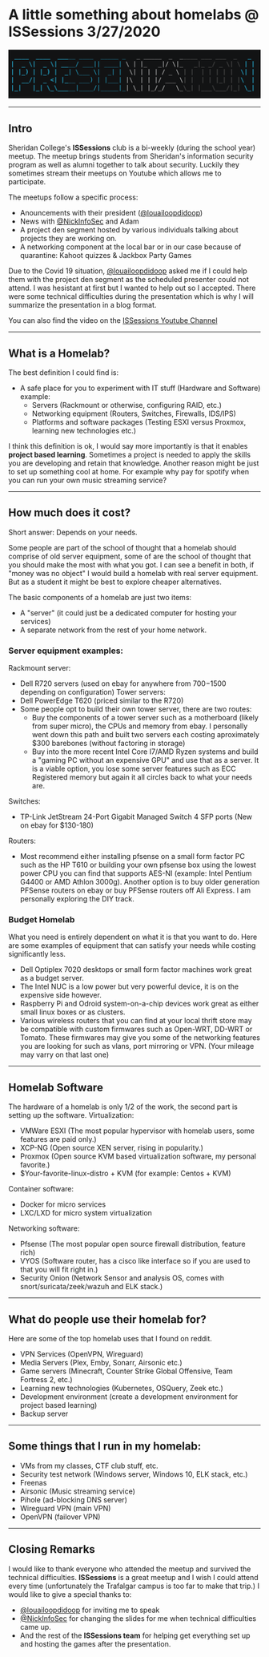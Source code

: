 # A little something about homelabs @ ISSessions 3/27/2020

<!--more-->
![Banner](/images/categories/presentation.png)

___

## Intro

Sheridan College's __ISSessions__ club is a bi-weekly (during the school year) meetup. The meetup brings students from Sheridan's information security program as well as alumni together to talk about security. Luckily they sometimes stream their meetups on Youtube which allows me to participate.

The meetups follow a specific process:
* Anouncements with their president ([@louailoopdidoop](https://twitter.com/louailoopdidoop))
* News with [@NickInfoSec](https://twitter.com/NickInfoSec) and Adam
* A project den segment hosted by various individuals talking about projects they are working on.
* A networking component at the local bar or in our case because of quarantine: Kahoot quizzes & Jackbox Party Games

Due to the Covid 19 situation, [@louailoopdidoop](https://twitter.com/louailoopdidoop) asked me if I could help them with the project den segment as the scheduled presenter could not attend. I was hesistant at first but I wanted to help out so I accepted. There were some technical difficulties during the presentation which is why I will summarize the presentation in a blog format. 

You can also find the video  on the [ISSessions Youtube Channel](https://www.youtube.com/watch?v=KRTICiIjSCQ)
___
## What is a Homelab?

The best definition I could find is:
* A safe place for you to experiment with IT stuff (Hardware and Software) example:
    * Servers (Rackmount or otherwise, configuring RAID, etc.)
    * Networking equipment (Routers, Switches, Firewalls, IDS/IPS)
    * Platforms and software packages (Testing ESXI versus Proxmox, learning new technologies etc.)

I think this definition is ok, I would say more importantly is that it enables __project based learning__. Sometimes a project is needed to apply the skills you are developing and retain that knowledge. Another reason might be just to set up something cool at home. For example why pay for spotify when you can run your own music streaming service?
___
## How much does it cost?

Short answer: Depends on your needs.

Some people are part of the school of thought that a homelab should comprise of old server equipment, some of are the school of thought that you should make the most with what you got. I can see a benefit in both, if "money was no object" I would build a homelab with real server equipment. But as a student it might be best to explore cheaper alternatives.

The basic components of a homelab are just two items:
* A "server" (it could just be a dedicated computer for hosting your services)
* A separate network from the rest of your home network.

### Server equipment examples:
Rackmount server:
* Dell R720 servers (used on ebay for anywhere from $700-$1500 depending on configuration)
Tower servers:
* Dell PowerEdge T620 (priced similar to the R720)
* Some people opt to build their own tower server, there are two routes:
    * Buy the components of a tower server such as a motherboard (likely from super micro), the CPUs and memory from ebay. I personally went down this path and built two servers each costing aproximately $300 barebones (without factoring in storage)
    * Buy into the more recent Intel Core I7/AMD Ryzen systems and build a "gaming PC without an expensive GPU" and use that as a server. It is a viable option, you lose some server features such as ECC Registered memory but again it all circles back to what your needs are.

Switches:
* TP-Link JetStream 24-Port Gigabit Managed Switch 4 SFP ports (New on ebay for $130-180)

Routers:
* Most recommend either installing pfsense on a small form factor PC such as the HP T610 or building your own pfsense box using the lowest power CPU you can find that supports AES-NI (example: Intel Pentium G4400 or AMD Athlon 3000g). Another option is to buy older generation PFSense routers on ebay or buy PFSense routers off Ali Express. I am personally exploring the DIY track.

### Budget Homelab
What you need is entirely dependent on what it is that you want to do. Here are some examples of equipment that can satisfy your needs while costing significantly less.
* Dell Optiplex 7020 desktops or small form factor machines work great as a budget server.
* The Intel NUC is a low power but very powerful device, it is on the expensive side however.
* Raspberry Pi and Odroid system-on-a-chip devices work great as either small linux boxes or as clusters.
* Various wireless routers that you can find at your local thrift store may be compatible with custom firmwares such as Open-WRT, DD-WRT or Tomato. These firmwares may give you some of the networking features you are looking for such as vlans, port mirroring or VPN. (Your mileage may varry on that last one)
___
## Homelab Software
The hardware of a homelab is only 1/2 of the work, the second part is setting up the software.
Virtualization:
* VMWare ESXI (The most popular hypervisor with homelab users, some features are paid only.)
* XCP-NG (Open source XEN server, rising in popularity.)
* Proxmox (Open source KVM based virtualization software, my personal favorite.)
* $Your-favorite-linux-distro + KVM (for example: Centos + KVM)

Container software:
* Docker for micro services
* LXC/LXD for micro system virtualization

Networking software:
* Pfsense (The most popular open source firewall distribution, feature rich)
* VYOS (Software router, has a cisco like interface so if you are used to that you will fit right in.)
* Security Onion (Network Sensor and analysis OS, comes with snort/suricata/zeek/wazuh and ELK stack.)
___
## What do people use their homelab for?
Here are some of the top homelab uses that I found on reddit.
* VPN Services (OpenVPN, Wireguard)
* Media Servers (Plex, Emby, Sonarr, Airsonic etc.)
* Game servers (Minecraft, Counter Strike Global Offensive, Team Fortress 2, etc.)
* Learning new technologies (Kubernetes, OSQuery, Zeek etc.)
* Development environment (create a development environment for project based learning)
* Backup server

___
## Some things that I run in my homelab:
* VMs from my classes, CTF club stuff, etc.
* Security test network (Windows server, Windows 10, ELK stack, etc.)
* Freenas
* Airsonic (Music streaming service)
* Pihole (ad-blocking DNS server)
* Wireguard VPN (main VPN)
* OpenVPN (failover VPN)

___
## Closing Remarks
I would like to thank everyone who attended the meetup and survived the technical difficulties. __ISSessions__ is a great meetup and I wish I could attend every time (unfortunately the Trafalgar campus is too far to make that trip.) I would like to give a special thanks to:
* [@louailoopdidoop](https://twitter.com/louailoopdidoop) for inviting me to speak
* [@NickInfoSec](https://twitter.com/NickInfoSec) for changing the slides for me when technical difficulties came up.
* And the rest of the __ISSessions team__ for helping get everything set up and hosting the games after the presentation.

